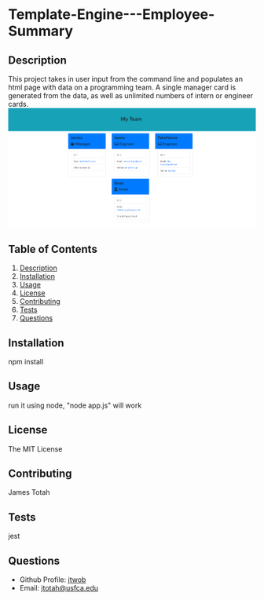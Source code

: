 
# Template-Engine---Employee-Summary

## Description
This project takes in user input from the command line and populates an html page with data on a programming team. A single manager card is generated from the data, as well as unlimited numbers of intern or engineer cards.
![image](./assets/image.png)


## Table of Contents
1. [Description](#description)
2. [Installation](#installation)
3. [Usage](#usage)
4. [License](#license)
5. [Contributing](#contributing)
6. [Tests](#tests)
7. [Questions](#questions)

## Installation
npm install

## Usage
run it using node, "node app.js" will work

## License
The MIT License

## Contributing
James Totah

## Tests
jest

## Questions

- Github Profile: [jtwob](https://github.com/jtwob)
- Email: jtotah@usfca.edu